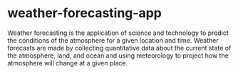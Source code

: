 # weather-forecasting-app
Weather forecasting is the application of science and technology to  predict the conditions of the atmosphere for a given location and time. Weather forecasts are made by collecting quantitative data about the current state of the atmosphere, land, and ocean and using meteorology to project how the atmosphere will change at a given place. 
